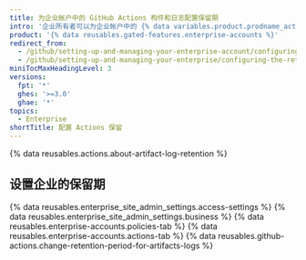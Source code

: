 ```yaml
---
title: 为企业帐户中的 GitHub Actions 构件和日志配置保留期
intro: '企业所有者可以为企业帐户中的 {% data variables.product.prodname_actions %} 构件和日志配置保留期。'
product: '{% data reusables.gated-features.enterprise-accounts %}'
redirect_from:
  - /github/setting-up-and-managing-your-enterprise-account/configuring-the-retention-period-for-github-actions-artifacts-and-logs-in-your-enterprise-account
  - /github/setting-up-and-managing-your-enterprise/configuring-the-retention-period-for-github-actions-artifacts-and-logs-in-your-enterprise-account
miniTocMaxHeadingLevel: 3
versions:
  fpt: '*'
  ghes: '>=3.0'
  ghae: '*'
topics:
  - Enterprise
shortTitle: 配置 Actions 保留
---
```


{% data reusables.actions.about-artifact-log-retention %}

## 设置企业的保留期

{% data reusables.enterprise_site_admin_settings.access-settings %}
{% data reusables.enterprise_site_admin_settings.business %}
{% data reusables.enterprise-accounts.policies-tab %}
{% data reusables.enterprise-accounts.actions-tab %}
{% data reusables.github-actions.change-retention-period-for-artifacts-logs  %}
